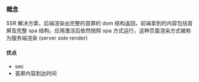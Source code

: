 ### 概念

SSR 解决方案，后端渲染出完整的首屏的 dom 结构返回，前端拿到的内容包括首屏及完整 spa 结构，应用激活后依然按照 spa 方式运行，这种页面渲染方式被称为服务端渲染 (server side render)

#### 优点

- sec
- 首屏内容到达时间
